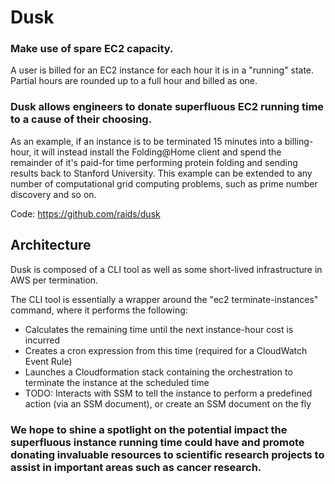# Dusk

### Make use of spare EC2 capacity.

A user is billed for an EC2 instance for each hour it is in a "running" state. Partial hours are rounded up to a full hour and billed as one.

### Dusk allows engineers to donate superfluous EC2 running time to a cause of their choosing.

As an example, if an instance is to be terminated 15 minutes into a billing-hour, it will instead install the Folding@Home﻿ client and spend the remainder of it's paid-for time performing protein folding and sending results back to Stanford University. This example can be extended to any number of computational grid computing problems, such as prime number discovery and so on.

Code: https://github.com/raids/dusk

## Architecture

Dusk is composed of a CLI tool as well as some short-lived infrastructure in AWS per termination.

The CLI tool is essentially a wrapper around the "ec2 terminate-instances" command, where it performs the following:

- Calculates the remaining time until the next instance-hour cost is incurred
- Creates a cron expression from this time (required for a CloudWatch Event Rule)
- Launches a Cloudformation stack containing the orchestration to terminate the instance at the scheduled time
- TODO: Interacts with SSM to tell the instance to perform a predefined action (via an SSM document), or create an SSM document on the fly

### We hope to shine a spotlight on the potential impact the superfluous instance running time could have and promote donating invaluable resources to scientific research projects to assist in important areas such as cancer research.
